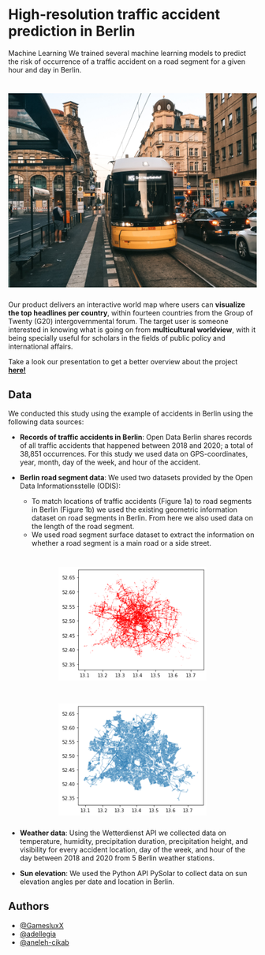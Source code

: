 High-resolution traffic accident prediction in Berlin
=====================================================
Machine Learning
We trained several machine learning models to predict the risk of occurrence of a traffic accident on a road segment for a given hour and day in Berlin.

<H1 align="center">
    <img href="" src="https://github.com/aneleh-cikab/distill-template/blob/225f9230b6ecdac949d736864ca72fc4f59d762b/figures/berlin_accident.jpg" width="600px">
</H1>
    
Our product delivers an interactive world map where users can **visualize the top headlines per country**, within fourteen countries from the Group of Twenty (G20) intergovernmental forum. The target user is someone interested in knowing what is going on from **multicultural worldview**, with it being specially useful for scholars in the fields of public policy and international affairs.

Take a look our presentation to get a better overview about the project <a href="https://github.com/benediktstroebl/Machine-Learning-Project-Group-F/blob/5b21e6ebf7b6df23e150918128c9aa951f85235b/project%20presentation%20slides/Group%20F_presentation_slides_Arbo_Bakic_Str%C3%B6bl.pdf">**here!**</a>

## Data

We conducted this study using the example of accidents in Berlin using the following data sources:

* **Records of traffic accidents in Berlin**: Open Data Berlin shares records of all traffic accidents that happened between 2018 and 2020; a total of 38,851 occurrences. For this study we used data on GPS-coordinates, year, month, day of the week, and hour of the accident.

* **Berlin road segment data**: We used two datasets provided by the Open Data Informationsstelle (ODIS):

  * To match locations of traffic accidents (Figure 1a) to road segments in Berlin (Figure 1b) we used the existing geometric information dataset on road segments in   Berlin. From here we also used data on the length of the road segment.
  * We used road segment surface dataset to extract the information on whether a road segment is a main road or a side street.

<H1 align="center">
    <img href="" src="https://github.com/aneleh-cikab/distill-template/blob/225f9230b6ecdac949d736864ca72fc4f59d762b/figures/1a.png" width="300px">
</H1>
<H1 align="center">
    <img href="" src="https://github.com/aneleh-cikab/distill-template/blob/225f9230b6ecdac949d736864ca72fc4f59d762b/figures/1b.png" width="300px">
</H1>

* **Weather data**: Using the Wetterdienst API we collected data on temperature, humidity, precipitation duration, precipitation height, and visibility for every accident location, day of the week, and hour of the day between 2018 and 2020 from 5 Berlin weather stations.

* **Sun elevation**: We used the Python API PySolar to collect data on sun elevation angles per date and location in Berlin.

## Authors

- [@GamesluxX](https://www.github.com/@GamesluxX)
- [@adellegia](https://www.github.com/adellegia)
- [@aneleh-cikab](https://www.github.com/aneleh-cikab)
  


